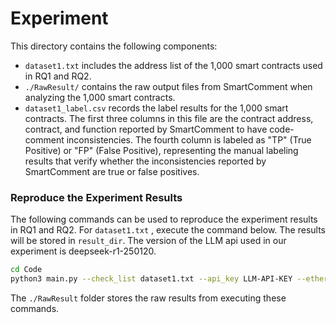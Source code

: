 # Experiment

This directory contains the following components:

* `dataset1.txt` includes the address list of the 1,000 smart contracts used in RQ1 and RQ2.
* `./RawResult/` contains the raw output files from SmartComment when analyzing the 1,000 smart contracts.
* `dataset1_label.csv` records the label results for the 1,000 smart contracts. The first three columns in this file are the contract address, contract, and function reported by SmartComment to have code-comment inconsistencies. The fourth column is labeled as "TP" (True Positive) or "FP" (False Positive), representing the manual labeling results that verify whether the inconsistencies reported by SmartComment are true or false positives.



### Reproduce the Experiment Results

The following commands can be used to reproduce the experiment results in RQ1 and RQ2. For `dataset1.txt` , execute the command below. The results will be stored in `result_dir`. The version of the LLM api used in our experiment is deepseek-r1-250120.

```bash
cd Code
python3 main.py --check_list dataset1.txt --api_key LLM-API-KEY --etherscan_api_key Etherscan-API-Key --base_url LLM-API-Base-URL --global_model deepseek-r1-250120 --result_dir Result-Dir
```

The `./RawResult` folder stores the raw results from executing these commands.